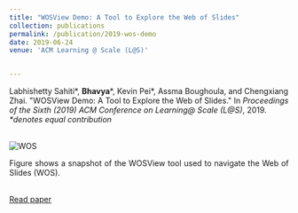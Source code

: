 ```yaml
---
title: "WOSView Demo: A Tool to Explore the Web of Slides"
collection: publications
permalink: /publication/2019-wos-demo
date: 2019-06-24
venue: 'ACM Learning @ Scale (L@S)'


---
```

Labhishetty Sahiti\*, <b>Bhavya</b>\*, Kevin Pei\*, Assma Boughoula, and Chengxiang Zhai. "WOSView Demo: A Tool to Explore the Web of Slides." In <i> Proceedings of the Sixth (2019) ACM Conference on Learning@ Scale (L@S)</i>, 2019. <br> 
<i>*denotes equal contribution<br><br></i>

![WOS](http://bhaavya.github.io/images/wos_demo.png) <!-- .element height="1%" width="1%" -->

<div style="text-align: justify"> Figure shows a snapshot of the WOSView tool used to navigate the Web of Slides (WOS).<br><br>
</div>

[Read paper](http://bhaavya.github.io/files/wos_demo.pdf)


